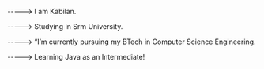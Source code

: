 -----> I am Kabilan.




-----> Studying in Srm University.




-----> “I’m currently pursuing my BTech in Computer Science Engineering.




-----> Learning Java as an Intermediate!
